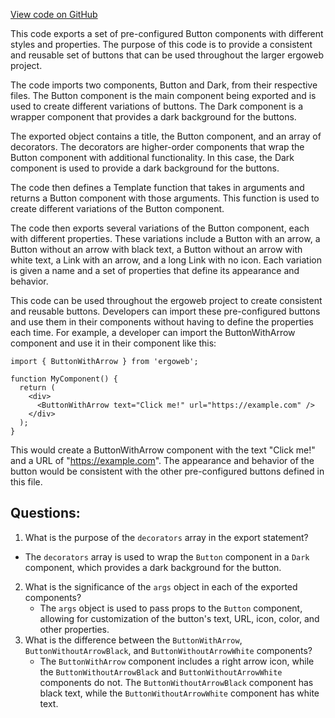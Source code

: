 [View code on GitHub](https://github.com/ergoplatform/ergoweb/stories/components/button.stories.jsx)

This code exports a set of pre-configured Button components with different styles and properties. The purpose of this code is to provide a consistent and reusable set of buttons that can be used throughout the larger ergoweb project. 

The code imports two components, Button and Dark, from their respective files. The Button component is the main component being exported and is used to create different variations of buttons. The Dark component is a wrapper component that provides a dark background for the buttons.

The exported object contains a title, the Button component, and an array of decorators. The decorators are higher-order components that wrap the Button component with additional functionality. In this case, the Dark component is used to provide a dark background for the buttons.

The code then defines a Template function that takes in arguments and returns a Button component with those arguments. This function is used to create different variations of the Button component.

The code then exports several variations of the Button component, each with different properties. These variations include a Button with an arrow, a Button without an arrow with black text, a Button without an arrow with white text, a Link with an arrow, and a long Link with no icon. Each variation is given a name and a set of properties that define its appearance and behavior.

This code can be used throughout the ergoweb project to create consistent and reusable buttons. Developers can import these pre-configured buttons and use them in their components without having to define the properties each time. For example, a developer can import the ButtonWithArrow component and use it in their component like this:

```
import { ButtonWithArrow } from 'ergoweb';

function MyComponent() {
  return (
    <div>
      <ButtonWithArrow text="Click me!" url="https://example.com" />
    </div>
  );
}
```

This would create a ButtonWithArrow component with the text "Click me!" and a URL of "https://example.com". The appearance and behavior of the button would be consistent with the other pre-configured buttons defined in this file.
## Questions: 
 1. What is the purpose of the `decorators` array in the export statement?
   - The `decorators` array is used to wrap the `Button` component in a `Dark` component, which provides a dark background for the button.
2. What is the significance of the `args` object in each of the exported components?
   - The `args` object is used to pass props to the `Button` component, allowing for customization of the button's text, URL, icon, color, and other properties.
3. What is the difference between the `ButtonWithArrow`, `ButtonWithoutArrowBlack`, and `ButtonWithoutArrowWhite` components?
   - The `ButtonWithArrow` component includes a right arrow icon, while the `ButtonWithoutArrowBlack` and `ButtonWithoutArrowWhite` components do not. The `ButtonWithoutArrowBlack` component has black text, while the `ButtonWithoutArrowWhite` component has white text.